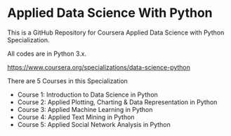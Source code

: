 # Applied Data Science With Python

This is a GitHub Repository for Coursera Applied Data Science with Python Specialization.

All codes are in Python 3.x.

https://www.coursera.org/specializations/data-science-python

There are 5 Courses in this Specialization
- Course 1: Introduction to Data Science in Python
- Course 2: Applied Plotting, Charting & Data Representation in Python
- Course 3: Applied Machine Learning in Python
- Course 4: Applied Text Mining in Python
- Course 5: Applied Social Network Analysis in Python
